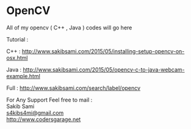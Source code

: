# OpenCV
All of my opencv ( C++ , Java ) codes will go here

Tutorial :

C++ : http://www.sakibsami.com/2015/05/installing-setup-opencv-on-osx.html

Java : http://www.sakibsami.com/2015/05/opencv-c-to-java-webcam-example.html

Full : http://www.sakibsami.com/search/label/opencv

For Any Support Feel free to mail :<br>
Sakib Sami<br>
s4kibs4mi@gmail.com<br>
http://www.codersgarage.net<br>
